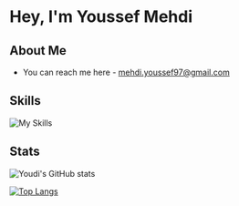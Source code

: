 # Hey, I'm Youssef Mehdi

## About Me

- You can reach me here - mehdi.youssef97@gmail.com
<!--You can know more about me here - *resume link*-->

## Skills 

![My Skills](https://go-skill-icons.vercel.app/api/icons?i=arch,linux,c,cpp,rust,py,html,css,js&perline=3)

## Stats

![Youdi's GitHub stats](https://github-readme-stats.vercel.app/api?username=youdi-m&show_icons=true&rank_icon=github&theme=tokyonight)

[![Top Langs](https://github-readme-stats.vercel.app/api/top-langs/?username=youdi-m&layout=donut&theme=tokyonight)](https://github.com/youdi-m/github-readme-stats)